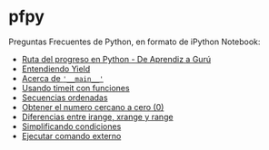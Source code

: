 pfpy
====

Preguntas Frecuentes de Python, en formato de iPython Notebook:

* [Ruta del progreso en Python - De Aprendiz a Gurú][1]
* [Entendiendo Yield][2]
* [Acerca de `'__main__'`][3]
* [Usando timeit con funciones][4]
* [Secuencias ordenadas][5]
* [Obtener el numero cercano a cero (0)][6]
* [Diferencias entre irange, xrange y range][7]
* [Simplificando condiciones][8]
* [Ejecutar comando externo][9]

[1]: progreso_en_python.md
[2]: entendiendo-yield.ipynb
[3]: acerca-de-__main__.ipynb
[4]: timeit-funciones.ipynb
[5]: secuencias-ordenadas.ipynb
[6]: cercano_a_cero.ipynb
[7]: diferentes_range.ipynb
[8]: simplificando_condiciones.ipynb
[9]: ejecutar_comando_externo.ipynb
